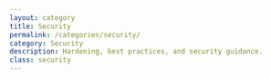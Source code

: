 ```yaml
---
layout: category
title: Security
permalink: /categories/security/
category: Security
description: Hardening, best practices, and security guidance.
class: security
---
```

